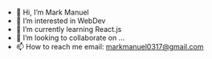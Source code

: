 - 👋 Hi, I’m Mark Manuel
- 👀 I’m interested in WebDev
- 🌱 I’m currently learning React.js
- 💞️ I’m looking to collaborate on ...
- 📫 How to reach me email: markmanuel0317@gmail.com

<!---
ch405maki/ch405maki is a ✨ special ✨ repository because its `README.md` (this file) appears on your GitHub profile.
You can click the Preview link to take a look at your changes.
--->
